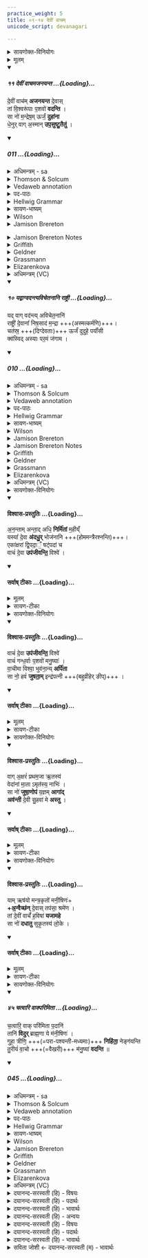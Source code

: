 ```yaml
---
practice_weight: 5
title: ०९-१४ देवीं वाचम्
unicode_script: devanagari

---
```

<details><summary>सायणोक्त-विनियोगः</summary>

9यदुक्तं सूत्रकारेण - 'वाचे वेहतम्' इति, गर्भघातिनी गौर्वेहदित्युच्यते, तस्य पशोः सूक्ते प्रतीकद्वयं दर्शयति - 'देवीं वाचमजनयन्त देवाः' इति वपायाः पुरोनुवाक्या ।
</details>
<details><summary>मूलम्</summary>

दे॒वीव्ँ वाच॑मजनयन्त॒ यद्वाग्वद॑न्ती ।
</details>
<div class="js_include" includetitle="false" newlevelforh1="5" unfilled url="/vedAH_Rk/shAkalam/saMhitA/vishvAsa-prastutiH/08/100/11_devIM_vAchamajanayanta.md">
<details open><summary><h5>११ देवीं वाचमजनयन्त ...{Loading}...</h5></summary>


दे॒वीं वाच॑म् **अजनयन्त** दे॒वास्  
तां वि॒श्वरू॑पाः प॒शवो॑ **वदन्ति** ।  
सा नो॑ म॒न्द्रेष॒म् ऊर्जं॒ **दुहा॑ना**  
धे॒नुर् वाग् अ॒स्मान् **उप॒सुष्टु॒तैतु॑** ।
</details>
</div>
<div class="js_include" includetitle="false" newlevelforh1="5" unfilled url="/vedAH_Rk/shAkalam/saMhitA/sarvASh_TIkAH/08/100/11_devIM_vAchamajanayanta.md">
<details open><summary><h5>011 ...{Loading}...</h5></summary>
<details><summary>अधिमन्त्रम् - sa</summary>

- देवता - वाक्
- ऋषिः - नेमो भार्गवः
- छन्दः - त्रिष्टुप्
</details>
<details><summary>Thomson & Solcum</summary>

देवीं꣡ वा꣡चम् अजनयन्त देवा꣡स्  
तां꣡ विश्व꣡रूपाः पश꣡वो वदन्ति  
सा꣡ नो मन्द्रा꣡ इ꣡षम् ऊ꣡र्जं दु꣡हाना  
धेनु꣡र् वा꣡ग् अस्मा꣡न् उ꣡प सु꣡ष्टुतइ꣡तु
</details>
<details><summary>Vedaweb annotation</summary>

######## Strata
Popular for linguistic reasons, and possibly also for non-linguistic reasons

######## Pāda-label
popular  
popular  
popular  
popular
######## Morph
ajanayanta ← √janⁱ- (root)  
{number:PL, person:3, mood:IND, tense:IPRF, voice:MED}

devā́ḥ ← devá- (nominal stem)  
{case:NOM, gender:M, number:PL}

devī́m ← devī́- (nominal stem)  
{case:ACC, gender:F, number:SG}

vā́cam ← vā́c- (nominal stem)  
{case:ACC, gender:F, number:SG}

paśávaḥ ← paśú- (nominal stem)  
{case:NOM, gender:M, number:PL}

tā́m ← sá- ~ tá- (pronoun)  
{case:ACC, gender:F, number:SG}

vadanti ← √vadⁱ- (root)  
{number:PL, person:3, mood:IND, tense:PRS, voice:ACT}

viśvárūpāḥ ← viśvárūpa- (nominal stem)  
{case:NOM, gender:M, number:PL}

dúhānā ← √duh- (root)  
{case:NOM, gender:F, number:SG, tense:PRS, voice:MED}

íṣam ← íṣ- (nominal stem)  
{case:ACC, gender:F, number:SG}

mandrā́ ← mandrá- (nominal stem)  
{case:NOM, gender:F, number:SG}

naḥ ← ahám (pronoun)  
{case:ACC, number:PL}

sā́ ← sá- ~ tá- (pronoun)  
{case:NOM, gender:F, number:SG}

ū́rjam ← ū́rj- (nominal stem)  
{case:ACC, gender:F, number:SG}

ā́ ← ā́ (invariable)  
{}

asmā́n ← ahám (pronoun)  
{case:ACC, number:PL}

dhenúḥ ← dhenú- (nominal stem)  
{case:NOM, gender:F, number:SG}

etu ← √i- 1 (root)  
{number:SG, person:3, mood:IMP, tense:PRS, voice:ACT}

súṣṭutā ← súṣṭuta- (nominal stem)  
{case:NOM, gender:F, number:SG}

úpa ← úpa (invariable)  
{}

vā́k ← vā́c- (nominal stem)  
{case:NOM, gender:F, number:SG}

</details>
<details><summary>पद-पाठः</summary>

दे॒वीम् । वाच॑म् । अ॒ज॒न॒य॒न्त॒ । दे॒वाः । ताम् । वि॒श्वऽरू॑पाः । प॒शवः॑ । व॒द॒न्ति॒ ।  
सा । नः॒ । म॒न्द्रा । इष॑म् । ऊर्ज॑म् । दुहा॑ना । धे॒नुः । वाक् । अ॒स्मान् । उप॑ । सुऽस्तु॒ता । आ । ए॒तु॒ ॥
</details>
<details><summary>Hellwig Grammar</summary>

-   *devīṃ* ← *devīm* ← *devī*
- \[noun\], accusative, singular, feminine
- “Parvati; queen; goddess; Devi.”
------------------------------------------------------------------------
- *vācam* ← *vāc*
- \[noun\], accusative, singular, feminine
- “speech; statement; voice; voice; speech; language; vāc \[word\];
    word; literary composition; conversation; sound; Sarasvati; cry;
    assurance; spell.”
------------------------------------------------------------------------
- *ajanayanta* ← *janay* ← *√jan*
- \[verb\], plural, Imperfect
- “cause; give birth; produce; beget; generate; originate; create;
    create; make.”
------------------------------------------------------------------------
- *devās* ← *devāḥ* ← *deva*
- \[noun\], nominative, plural, masculine
- “Deva; Hindu deity; king; deity; Indra; deva \[word\]; God; Jina;
    Viśvedevās; mercury; natural phenomenon; gambling.”
------------------------------------------------------------------------
- *tāṃ* ← *tām* ← *tad*
- \[noun\], accusative, singular, feminine
- “this; he,she,it (pers. pron.); respective(a); that; nominative;
    then; particular(a); genitive; instrumental; accusative; there; tad
    \[word\]; dative; once; same.”
------------------------------------------------------------------------
- *viśvarūpāḥ* ← *viśva*
- \[noun\]
- “all(a); whole; complete; each(a); viśva \[word\]; completely;
    wholly.”
------------------------------------------------------------------------
- *viśvarūpāḥ* ← *rūpāḥ* ← *rūpa*
- \[noun\], nominative, plural, masculine
- “form; appearance; beauty; look; shape; shape; symptom; feature;
    nature; guise; rūpa \[word\]; one; appearance; likeness; color;
    kind; vowel; type; disguise; aspect; form; derivative; omen;
    vision.”
------------------------------------------------------------------------
- *paśavo* ← *paśavaḥ* ← *paśu*
- \[noun\], nominative, plural, masculine
- “domestic animal; sacrificial animal; animal; cattle; Paśu; stupid;
    Paśu; herd; goat.”
------------------------------------------------------------------------
- *vadanti* ← *vad*
- \[verb\], plural, Present indikative
- “describe; teach; speak; tell; say; call; name; enumerate; declare;
    diagnose; address; say; pronounce; express; instruct; order.”
------------------------------------------------------------------------
- *sā* ← *tad*
- \[noun\], nominative, singular, feminine
- “this; he,she,it (pers. pron.); respective(a); that; nominative;
    then; particular(a); genitive; instrumental; accusative; there; tad
    \[word\]; dative; once; same.”
------------------------------------------------------------------------
- *no* ← *naḥ* ← *mad*
- \[noun\], dative, plural
- “I; mine.”
------------------------------------------------------------------------
- *mandreṣam* ← *mandrā* ← *mandra*
- \[noun\], nominative, singular, feminine
- “pleasant; eloquent; dulcet.”
------------------------------------------------------------------------
- *mandreṣam* ← *iṣam* ← *iṣ*
- \[noun\], accusative, singular, feminine
- “refreshment; enjoyment; stores.”
------------------------------------------------------------------------
- *ūrjaṃ* ← *ūrjam* ← *ūrj*
- \[noun\], accusative, singular, feminine
- “strength; refreshment; vigor; food; strengthening.”
------------------------------------------------------------------------
- *duhānā* ← *duh*
- \[verb noun\], nominative, singular
- “milk.”
------------------------------------------------------------------------
- *dhenur* ← *dhenuḥ* ← *dhenu*
- \[noun\], nominative, singular, feminine
- “cow; dhenu \[word\]; milk.”
------------------------------------------------------------------------
- *vāg* ← *vāc*
- \[noun\], nominative, singular, feminine
- “speech; statement; voice; voice; speech; language; vāc \[word\];
    word; literary composition; conversation; sound; Sarasvati; cry;
    assurance; spell.”
------------------------------------------------------------------------
- *asmān* ← *mad*
- \[noun\], accusative, plural
- “I; mine.”
------------------------------------------------------------------------
- *upa*
- \[adverb\]
- “towards; on; next.”
------------------------------------------------------------------------
- *suṣṭutaitu* ← *suṣṭutā* ← *suṣṭuta*
- \[noun\], nominative, singular, feminine
------------------------------------------------------------------------
- *suṣṭutaitu* ← *etu* ← *i*
- \[verb\], singular, Present imperative
- “go; travel; enter (a state); return; walk; continue; reach; ask.”
------------------------------------------------------------------------
</details>
<details><summary>सायण-भाष्यम्</summary>

एषा माध्यमिका वाक् सर्वप्राण्यन्तर्गता धर्माभिवादिनी भवतीति विभूतिमुपदर्शयति । यां **देवीं** द्योतमानां माध्यमिकां **वाचं** **देवाः** माध्यमिकाः **अजनयन्त** जनयन्ति **तां** वाचं **विश्वरूपाः** सर्वरूपा व्यक्तवाचोऽव्यक्तवाचश्च **पशवो** **वदन्ति** । तत्पूर्वकत्वाद्वाक्प्रवृत्तेः । **सा** **वाक्** देवी **मन्द्रा** मदना स्तुत्या हर्षयित्री वा वृष्टिप्रदानेनास्मभ्यम् **इषम्** अन्नम् **ऊर्जं** पयोघृतादिरूपं रसं च **दुहाना** क्षरन्ती **धेनुः** धेनुभूता **सुष्टुता** अस्माभिः स्तुता **अस्मान्** नेमान् **उप** **ऐतु** उपगच्छतु । वर्षणायोद्युक्तेत्यर्थः । तथा च यास्कः- ‘ देवीं वाचमजनयन्त देवास्तां विश्वरूपाः पशवो वदन्ति व्यक्तवाचश्चाव्यक्तवाचश्च सा नो मदनान्नं च रसं च दुहाना धेनुर्वागस्मानुपैतु सुष्टुता' (निरु. ११. २९) इति ॥

______________
देवास्सर्वे वाचं देवीमजनयन्त । तां वाचं विश्वरूपाः द्विपाच्चतुष्पात्तदवान्तरभेदेन बहुविधाः पशवः स्वस्वभाषारूपेण वदन्ति । सा वाग्रूपा धेनुः नः अस्मदर्थमिषमन्नं ऊर्जं क्षीरादिरसं दुहाना संपादयन्ती सुष्टुता अस्माभिः सुष्ठु वैदिकैः स्तोत्रैः 'स्तुता मन्द्रा हृष्टा सती अस्मान्प्रत्यागच्छतु ॥

</details>
<details><summary>Wilson</summary>

####### English translation:

“The gods produced the goddess Vāk; her do animals of every kind utter; may she, Vāk, theall-gladdening cow, yielding meat and drink, come to us, worthily praised.”

####### Commentary by Sāyaṇa: Ṛgveda-bhāṣya

The thunder entering into all beings,becomes the speaker of moral truth, eṣā **mādhyamikā** vāk sarvaprāṇyantargatā dharmābhivādinībhavati; animals of every kind: whether their utterance be articulare or inarticulate
</details>
<details><summary>Jamison Brereton</summary>

The gods begat goddess Speech. The beasts of all forms speak her. Gladdening, milking out refreshment and nourishment for us, let  Speech, the milk-cow, come well praised to us.
꣡</details>
<details><summary>Jamison Brereton Notes</summary>
<div class="js_include" includetitle="true" newlevelforh1="2" unfilled="" url="/vedAH_Rk/shAkalam/saMhitA/jamison_brereton_notes/08/100/10-11.md">
<details open><summary><h7>10-11 ...{Loading}...</h7></summary>
<details><summary>Jamison Brereton Notes</summary>

For the possible mythological background of these verses, as adumbrated by Oldenberg, see the published introduction.
</details>
</details>
</div>
</details>
<details><summary>Griffith</summary>

The Deities generated Vak the Goddess, and animals of every figure speak her.  
     May she, the Gladdener, yielding food and vigour, the Milch-cow Vak, approach us meetly lauded.
</details>
<details><summary>Geldner</summary>

Die Götter erzeugten die Göttin Rede; diese reden die Tiere in allen Gestalten. Diese wohltönende Milchkuh, die uns Labung und Nahrung spendet, die Rede soll wohlgepriesen zu uns kommen!
</details>
<details><summary>Grassmann</summary>

Die Göttin Vāk haben die Götter erzeugt, die vielgestaltigen Thieren reden sie; sie, die erfreuende, Saft und Kraft uns strömend, die Milchkuh Vāk komme her zu uns, die hochgepriesene.
</details>
<details><summary>Elizarenkova</summary>

Богиню Речь породили боги.  
На ней говорят животные всех обликов.  
Эта наша сладкозвучная дойная корова Речь,  
Доящаяся отрадой, питательной силой, пусть придет к нам, прекрасно восхваленная!  
Индра:
</details>
<details><summary>अधिमन्त्रम् (VC)</summary>

- वाक्
- नेमो भार्गवः
- निचृत्त्रिष्टुप्
- धैवतः
</details>
</details>
</div>
<div class="js_include" includetitle="false" newlevelforh1="5" unfilled url="/vedAH_Rk/shAkalam/saMhitA/vishvAsa-prastutiH/08/100/10_yadvAgvadantyavichetanAni_rAShTrI.md">
<details open><summary><h5>१० यद्वाग्वदन्त्यविचेतनानि राष्ट्री ...{Loading}...</h5></summary>


यद् वाग् वद॑न्त्य् अविचेत॒नानि॑  
राष्ट्री॑ दे॒वानां॑ निष॒साद॑ म॒न्द्रा +++(अस्मत्कर्मणि)+++।  
चत॑स्र॒ +++(दिग्देवताः)+++ ऊर्जं॑ दुदुहे॒ पयाँ॑सी  
क्व॑स्विद् अस्याः पर॒मं ज॑गाम । 

</details>
</div>
<div class="js_include" includetitle="false" newlevelforh1="5" unfilled url="/vedAH_Rk/shAkalam/saMhitA/sarvASh_TIkAH/08/100/10_yadvAgvadantyavichetanAni_rAShTrI.md">
<details open><summary><h5>010 ...{Loading}...</h5></summary>
<details><summary>अधिमन्त्रम् - sa</summary>

- देवता - वाक्
- ऋषिः - नेमो भार्गवः
- छन्दः - त्रिष्टुप्
</details>
<details><summary>Thomson & Solcum</summary>

य꣡द् वा꣡ग् व꣡दन्ति अविचेतना꣡नि  
रा꣡ष्ट्री देवा꣡नां निषसा꣡द मन्द्रा꣡  
च꣡तस्र ऊ꣡र्जं दुदुहे प꣡यांसि  
कु꣡व स्विद् अस्याः परमं꣡ जगाम
</details>
<details><summary>Vedaweb annotation</summary>

######## Strata
Popular for linguistic reasons, and possibly also for non-linguistic reasons

######## Pāda-label
popular  
popular  
popular  
popular
######## Morph
avicetanā́ni ← avicetaná- (nominal stem)  
{case:NOM, gender:N, number:PL}

vádantī ← √vadⁱ- (root)  
{case:NOM, gender:F, number:SG, tense:PRS, voice:ACT}

vā́k ← vā́c- (nominal stem)  
{case:NOM, gender:F, number:SG}

yát ← yá- (pronoun)  
{case:NOM, gender:N, number:SG}

devā́nām ← devá- (nominal stem)  
{case:GEN, gender:M, number:PL}

mandrā́ ← mandrá- (nominal stem)  
{case:NOM, gender:F, number:SG}

niṣasā́da ← √sad- (root)  
{number:SG, person:3, mood:IND, tense:PRF, voice:ACT}

rā́ṣṭrī ← rā́ṣṭrī- (nominal stem)  
{case:NOM, gender:F, number:SG}

cátasraḥ ← catúr- (nominal stem)  
{case:NOM, gender:F, number:PL}

duduhe ← √duh- (root)  
{number:SG, person:3, mood:IND, tense:PRF, voice:MED}

páyāṁsi ← páyas- (nominal stem)  
{case:NOM, gender:N, number:PL}

ū́rjam ← ū́rj- (nominal stem)  
{case:ACC, gender:F, number:SG}

asyāḥ ← ayám (pronoun)  
{case:ABL, gender:F, number:SG}

jagāma ← √gam- (root)  
{number:SG, person:3, mood:IND, tense:PRF, voice:ACT}

kvà ← kvà (invariable)  
{}

paramám ← paramá- (nominal stem)  
{case:NOM, gender:N, number:SG}

svit ← svit (invariable)  
{}

</details>
<details><summary>पद-पाठः</summary>

यत् । वाक् । वद॑न्ती । अ॒वि॒ऽचे॒त॒नानि॑ । राष्ट्री॑ । दे॒वाना॑म् । नि॒ऽस॒साद॑ । म॒न्द्रा ।  
चत॑स्रः । ऊर्ज॑म् । दु॒दु॒हे॒ । पयां॑सि । क्व॑ । स्वि॒त् । अ॒स्याः॒ । प॒र॒मम् । ज॒गा॒म॒ ॥
</details>
<details><summary>Hellwig Grammar</summary>

-   *yad* ← *yat*
- \[adverb\]
- “once \[when\]; because; that; if; how.”
------------------------------------------------------------------------
- *vāg* ← *vāc*
- \[noun\], nominative, singular, feminine
- “speech; statement; voice; voice; speech; language; vāc \[word\];
    word; literary composition; conversation; sound; Sarasvati; cry;
    assurance; spell.”
------------------------------------------------------------------------
- *vadanty* ← *vadantī* ← *vad*
- \[verb noun\], nominative, singular
- “describe; teach; speak; tell; say; call; name; enumerate; declare;
    diagnose; address; say; pronounce; express; instruct; order.”
------------------------------------------------------------------------
- *avicetanāni* ← *a*
- \[adverb\]
- “not; akāra; a \[taddhita\]; a \[word\]; a; a.”
------------------------------------------------------------------------
- *avicetanāni* ← *vicetanāni* ← *vicetana*
- \[noun\], accusative, plural, neuter
- “unconscious; angered; insensible; absent; dead.”
------------------------------------------------------------------------
- *rāṣṭrī*
- \[noun\], nominative, singular, feminine
- “queen.”
------------------------------------------------------------------------
- *devānāṃ* ← *devānām* ← *deva*
- \[noun\], genitive, plural, masculine
- “Deva; Hindu deity; king; deity; Indra; deva \[word\]; God; Jina;
    Viśvedevās; mercury; natural phenomenon; gambling.”
------------------------------------------------------------------------
- *niṣasāda* ← *niṣad* ← *√sad*
- \[verb\], singular, Perfect indicative
- “sit down; sit; put.”
------------------------------------------------------------------------
- *mandrā* ← *mandra*
- \[noun\], nominative, singular, feminine
- “pleasant; eloquent; dulcet.”
------------------------------------------------------------------------
- *catasra* ← *catasraḥ* ← *catur*
- \[noun\], accusative, plural, feminine
- “four; catur \[word\].”
------------------------------------------------------------------------
- *ūrjaṃ* ← *ūrjam* ← *ūrj*
- \[noun\], accusative, singular, feminine
- “strength; refreshment; vigor; food; strengthening.”
------------------------------------------------------------------------
- *duduhe* ← *duh*
- \[verb\], singular, Perfect indicative
- “milk.”
------------------------------------------------------------------------
- *payāṃsi* ← *payas*
- \[noun\], accusative, plural, neuter
- “milk; milky juice; water; fluid; juice; payas \[word\]; drink.”
------------------------------------------------------------------------
- *kva*
- \[adverb\]
- “wherein; how; kva \[word\].”
------------------------------------------------------------------------
- *svid*
- \[adverb\]
- “svid \[word\].”
------------------------------------------------------------------------
- *asyāḥ* ← *idam*
- \[noun\], genitive, singular, feminine
- “this; he,she,it (pers. pron.); here.”
------------------------------------------------------------------------
- *paramaṃ* ← *paramam* ← *parama*
- \[noun\], nominative, singular, neuter
- “extreme; best; excellent; highest; highest; devoted(p); maximal;
    distant; parama \[word\]; very; farthermost.”
------------------------------------------------------------------------
- *jagāma* ← *gam*
- \[verb\], singular, Perfect indicative
- “go; situate; enter (a state); travel; disappear; \[in\]; elapse;
    leave; reach; vanish; love; walk; approach; issue; hop on; gasify;
    get; come; die; drain; spread; transform; happen; discharge; ride;
    to be located; run; detect; refer; go; shall; drive.”
------------------------------------------------------------------------
</details>
<details><summary>सायण-भाष्यम्</summary>

**राष्ट्री** राजनशीला **देवानां** **मन्द्रा** मादयित्री' वा **यत्** यदा **वाक्** **अविचेतनानि** विज्ञानरहितानप्रज्ञातानर्थान् **वदन्ती** प्रज्ञापयन्ती **निषसाद** यज्ञे निषीदति तदा **चतस्रः** दिशः प्रति **ऊर्जम्** अन्नं **पयांसि** तत्कारणभूतानि उदकानि **दुदुहे**। **अस्याः** माध्यमिकाया वाचः स्वभूतं यत् **परमं** श्रेष्ठं तत् **क्व** **जगाम** क्व गच्छतीति न दृश्यत इत्यर्थः । तथा च यास्कः - ‘ यद्वाग्वदन्त्यविचेतनान्यविज्ञातानि राष्ट्री देवानां निषसाद मन्द्रा मदना चतस्रोऽनु दिश अर्जं दुदुहे पयांसि क्व स्विदस्याः परमं जगामेति यत्पृथिवीं गच्छतीति वा यदादित्यरश्मयो हरन्तीति वा ' (निरु. ११. २८) इति ॥
_________________
30अथ त्रिंशीमाह - यद्वाक् या वाग्देवता अविचेतनाति अचेतनसदृशान्मूकान्प्राणिनो वदन्ती अभिवदनक्षमान्कुर्वती । देवानां सर्वेषां राष्ट्री राष्ट्रपदा मन्द्रा हृष्टा सती निषसाद अस्मदीये कर्मण्युपविष्टा । यस्या वाग्देव्याः प्रसादात् चतस्रो दिग्देवता ऊर्जं क्षीरादिरसद्रव्यं पयांसि जलानि च दुदुहे दुहन्ति संपादयन्ति । अस्या वाग्देव्याः परमं पदं मनुष्यः क्व स्वित् जगाम, कुत्र वा प्राप्तवान् तदीयस्थानं प्राप्तुं न कोऽपि क्षम इत्यर्थः । इदं च मन्त्रद्वयं 'वाचे वेहतम्' इति विहिते पशौ विनियोक्तव्यम् । अत एव तदीये स्तोत्रे प्रतीकद्वयमाम्नातम् - 'देवीं वाचमजनयन्त, यद्वाग्वदन्ती' इति ॥

</details>
<details><summary>Wilson</summary>

####### English translation:

“When Vāk, the **queen**, the gladdener of the gods, sits down (in the sacrifice) uttering things not to beunderstood, she milks water and food for the four quarters (of the earth); whither now is her best portion gone?”

####### Commentary by Sāyaṇa: Ṛgveda-bhāṣya

**Nirukta** 11.28: Vāk here is the thunder; cf. RV 8.69.14; best portion = the rain, which sinks in the earth or istaken up by the sun's rays
</details>
<details><summary>Jamison Brereton</summary>

When Speech, saying indistinguishable things, sat down as gladdening  ruler of the gods,  
she milked out in four (streams) nourishment and milk drinks. Where  indeed did the highest of hers go?
</details>
<details><summary>Jamison Brereton Notes</summary>

Geldner is understandably reluctant to construe avicetanā́ni with vádantī, since this attributes unintelligible speech to Speech herself, but his solution, to construe the neut. pl. loosely with niṣasā́da (“… sich bei den unvernünftigen (Geschöpfen) niederliess”), does not work syntactically. Oldenberg’s mythological explanation is preferable.



<div class="js_include" includetitle="true" newlevelforh1="2" unfilled="" url="/vedAH_Rk/shAkalam/saMhitA/jamison_brereton_notes/08/100/10-11.md">
<details open><summary><h7>10-11 ...{Loading}...</h7></summary>
<details><summary>Jamison Brereton Notes</summary>

For the possible mythological background of these verses, as adumbrated by Oldenberg, see the published introduction.
</details>
</details>
</div>
</details>
<details><summary>Griffith</summary>

When, uttering words which no one comprehended, Vak, Queen of Gods, the Gladdener, was seated,  
     The heaven's four regions drew forth drink and vigour: now whither hath her noblest portion vanished?
</details>
<details><summary>Geldner</summary>

Als die sprechende Rede, die wohlklingende Beherrscherin der Götter sich bei den unvernünftigen Geschöpfen niederließ, da ließ sie in vier Strahlen Nahrung und Milch aus sich melken. Wohin ist denn ihr bestes Teil gekommen?
</details>
<details><summary>Grassmann</summary>

Wenn Vāk [die Stimme], die Königin der Götter, unverständliche Worte [den Donner] redend sich niedergesetzt hat, die erfreuende; dann melkt sie aus den vier Weltgegenden Milch [Gewitterregen] als Nahrung sich heraus, wohin ist ihr höchster [Scheitel] gestiegen?
</details>
<details><summary>Elizarenkova</summary>

Когда Речь, говоря непонятные (слова)  
Повелительница богов опустилась сладкозвучная,  
Она дала надоить из себя в четыре (струи) питательную силу (и) молоко.  
Куда же пошла ее основная часть?
</details>
<details><summary>अधिमन्त्रम् (VC)</summary>

- वाक्
- नेमो भार्गवः
- विराट्त्रिष्टुप्
- धैवतः
</details>
</details>
</div>
<details><summary>सायणोक्त-विनियोगः</summary>

10अथ पुरोडाशस्य पुरोनुवाक्यामाह -
</details>
<div class="js_include" newlevelforh1="4" none="" title="विश्वास-प्रस्तुतिः" unfilled url="/vedAH_yajuH/taittirIyam/brAhmaNam/Rk/vishvAsa-prastutiH/2/8/8_09-14_devIm_vAcham/40_anantAm_antAd.md">
<details open><summary><h4>विश्वास-प्रस्तुतिः ...{Loading}...</h4></summary>

अ॒न॒न्ताम् अन्ता॒द् अधि॒ **निर्मि॑तां** म॒हीय्ँ  
यस्यां॑ दे॒वा **अ॑दधु॒र्** भोज॑नानि +++(होममन्त्रैरश्नन्ति)+++।  
एका॑क्षरां द्वि॒पदा॒ँ॒ षट्॑पदां च  
वाचं॑ दे॒वा **उप॑जीवन्ति॒** विश्वे॑ ।
</details>
</div>
<div class="js_include" newlevelforh1="4" none="" title="सर्वाष् टीकाः" unfilled url="/vedAH_yajuH/taittirIyam/brAhmaNam/Rk/sarvASh_TIkAH/2/8/8_09-14_devIm_vAcham/40_anantAm_antAd.md">
<details open><summary><h4>सर्वाष् टीकाः ...{Loading}...</h4></summary>
<details><summary>मूलम्</summary>

अ॒न॒न्तामन्ता॒दधि॒ निर्मि॑ताम्म॒हीम् ।  
यस्या᳚न्दे॒वा अ॑दधु॒र्भोज॑नानि ।  
एका᳚ख्षरान्द्वि॒पदा॒ꣳ॒ षट्प॑दाञ्च ।  
वाच॑न्दे॒वा उप॑ जीवन्ति॒ विश्वे᳚ ।
</details>
<details><summary>सायण-टीका</summary>

देवाः इन्द्रादयः यस्यां वाचि भोजनानि अदधुः संपादितवन्तः । इन्द्राय स्वाहेति मन्त्रेण हुतं भुङ्क्ते, अतो वाङ्निमित्तं तद्भोजनम् । तां वाचं स्वभोजनहेतुं विश्वे सर्वे देवाः उपजीवन्ति । सर्वेषामपि देवानां मन्त्रपुरस्सरं दत्तमेवान्नं जीवनहेतुः । कीदृशीं वाचं? अनन्तां न हि लौकिकवैदिकशब्दानामन्तः पारोऽस्ति । अत एव महाभाष्यकार उदाजहार - 'बृहस्पतिश्च वक्ता, इन्द्रश्चाध्येता, दिव्यं च वर्षसहस्रमध्ययनकालः, शब्दपारायणस्यान्तं च न जगाम' इति । अन्तादधिनिर्मितां, पूर्वसृष्टेरन्तः परमेश्वरस्वरूपं, तस्मिन्हि जगल्लीयते तस्मादन्तात्परमेश्वरादधिकत्वेन निर्मितां तामेकाक्षरां प्रणवरूपां द्विपदां संस्कृतापशब्दरूपां षट्पदां प्राकृतपैशाचिकादिभाषाभेदेन षड्विधां अत एव महीं महतीम् ॥
</details>
</details>
</div>
<details><summary>सायणोक्त-विनियोगः</summary>

11अथ पुरोडाशस्य याज्यामाह -
</details>
<div class="js_include" newlevelforh1="4" none="" title="विश्वास-प्रस्तुतिः" unfilled url="/vedAH_yajuH/taittirIyam/brAhmaNam/Rk/vishvAsa-prastutiH/2/8/8_09-14_devIm_vAcham/44_vAchaM_devA.md">
<details open><summary><h4>विश्वास-प्रस्तुतिः ...{Loading}...</h4></summary>

वाचं॑ दे॒वा **उप॑जीवन्ति॒** विश्वे॑  
वाचं॑ गन्ध॒र्वाः प॒शवो॑ मनु॒ष्याः॑ ।  
वा॒चीमा विश्वा॒ भुव॑ना॒न्य् **अर्पि॑ता**  
सा नो॒ हवं॑ **जुषता॒म्** इन्द्र॑पत्नी +++(बहुव्रीहेर् ङीप्)+++ ।
</details>
</div>
<div class="js_include" newlevelforh1="4" none="" title="सर्वाष् टीकाः" unfilled url="/vedAH_yajuH/taittirIyam/brAhmaNam/Rk/sarvASh_TIkAH/2/8/8_09-14_devIm_vAcham/44_vAchaM_devA.md">
<details open><summary><h4>सर्वाष् टीकाः ...{Loading}...</h4></summary>
<details><summary>मूलम्</summary>

वाच॑न्दे॒वा उप॑ जीवन्ति॒ विश्वे᳚ ।  
वाच॑ङ्गन्ध॒र्वाᳶ प॒शवो॑ मनु॒ष्याः᳚ ।   
वा॒चीमा विश्वा॒ भुव॑ना॒न्यर्पि॑ता ॥ 62 ॥  
सा नो॒ हव॑ञ्जुषता॒मिन्द्र॑पत्नी ।
</details>
<details><summary>सायण-टीका</summary>

पूर्वमन्त्रोक्तरीत्या सर्वे देवा आहुतिकालीनमन्त्ररूपां वाचमेवोपजीवन्ति । गन्धर्वादयश्च वाचैव व्यवहरन्ति । पशूनामपि हम्भारवादिरूपया वाचैव व्यवहारो दृश्यते । तस्मात् इमा विश्वा भुवनानि सर्वलोकनिवासिन एते प्राणिनः वाच्यर्पिता वाचमेवाश्रित्य वर्तन्ते । येयमीदृशी वाक्सेयं इन्द्रपत्नी इन्द्रस्य पालयित्री ततो नो हवं अस्मदीयमिदं हविः जुषताम् ॥
</details>
</details>
</div>
<details><summary>सायणोक्त-विनियोगः</summary>

12अथ हविषः पुरोनुवाक्यामाह -
</details>
<div class="js_include" newlevelforh1="4" none="" title="विश्वास-प्रस्तुतिः" unfilled url="/vedAH_yajuH/taittirIyam/brAhmaNam/Rk/vishvAsa-prastutiH/2/8/8_09-14_devIm_vAcham/48_vAg_axaram.md">
<details open><summary><h4>विश्वास-प्रस्तुतिः ...{Loading}...</h4></summary>

वाग् अ॒क्षरं॑ प्रथम॒जा ऋ॒तस्य॑  
वेदा॑नां मा॒ता ऽमृत॑स्य॒ नाभिः॑ ।  
सा नो॑ **जुषा॒णोप॑** य॒ज्ञम् **आगा॑द्**  
**अव॑न्ती** दे॒वी सु॒हवा॑ मे **अस्तु** ।
</details>
</div>
<div class="js_include" newlevelforh1="4" none="" title="सर्वाष् टीकाः" unfilled url="/vedAH_yajuH/taittirIyam/brAhmaNam/Rk/sarvASh_TIkAH/2/8/8_09-14_devIm_vAcham/48_vAg_axaram.md">
<details open><summary><h4>सर्वाष् टीकाः ...{Loading}...</h4></summary>
<details><summary>मूलम्</summary>

वाग॒ख्षर॑म्प्रथम॒जा ऋ॒तस्य॑ ।  
वेदा॑नाम्मा॒ताऽमृत॑स्य॒ नाभिः॑ ।   
सा नो॑ जुषा॒णोप॑ य॒ज्ञमागा᳚त् ।   
अव॑न्ती दे॒वी सु॒हवा॑ मे अस्तु ।
</details>
<details><summary>सायण-टीका</summary>

येयं वाक्सैव अक्षरं अविनश्वरं परमात्मस्वरूपं, तत उत्पन्नत्वात् । सा च ऋतस्य यज्ञस्य प्रथमजा प्रथममुत्पादयित्री । मन्त्रैर्हि कर्माण्युत्पाद्यन्ते । अत एवाथर्वणिका आमनन्ति - 'तदेतत्सत्यं मन्त्रेषु कर्माणि कवयो यान्यपश्यन्' इति । सा च ऋग्वेदादीनां माता, तेषां वाग्विशेषरूपत्वात् । अमृतस्य नाभिः अमृतत्वं हि देवत्वं । वाचि नह्यते बध्यते मन्त्रपूर्वकानुष्ठानेन तत्प्राप्तिः । मा वाग्देवी जुषाणा प्रीतियुक्ता सती न: अस्मदीयं यज्ञं उपागात् प्राप्नोतु । सा च देवी अवन्ती अस्मान्रक्षन्ती मे मम सुहवा सुखेनाह्वातुं शक्या अस्तु ॥
</details>
</details>
</div>
<details><summary>सायणोक्त-विनियोगः</summary>

13अथ हविषो याज्यामाह
</details>
<div class="js_include" newlevelforh1="4" none="" title="विश्वास-प्रस्तुतिः" unfilled url="/vedAH_yajuH/taittirIyam/brAhmaNam/Rk/vishvAsa-prastutiH/2/8/8_09-14_devIm_vAcham/52_yAm_RShayo.md">
<details open><summary><h4>विश्वास-प्रस्तुतिः ...{Loading}...</h4></summary>

याम् ऋष॑यो मन्त्र॒कृतो॑ मनी॒षिणः॑+  
**+अ॒न्वैच्छ॑न्** दे॒वास् तप॑सा॒ श्रमे॑ण ।  
तां दे॒वीं वाचँ॑ ह॒विषा॑ **यजामहे**  
सा नो॑ **दधातु** सुकृ॒तस्य॑ लो॒के ।
</details>
</div>
<div class="js_include" newlevelforh1="4" none="" title="सर्वाष् टीकाः" unfilled url="/vedAH_yajuH/taittirIyam/brAhmaNam/Rk/sarvASh_TIkAH/2/8/8_09-14_devIm_vAcham/52_yAm_RShayo.md">
<details open><summary><h4>सर्वाष् टीकाः ...{Loading}...</h4></summary>
<details><summary>मूलम्</summary>

यामृष॑यो मन्त्र॒कृतो॑ मनी॒षिणः॑ ।  
अ॒न्वैच्छ॑न्दे॒वास्तप॑सा॒ श्रमे॑ण ।  
तान्दे॒वीव्ँ वाचꣳ॑ ह॒विषा॑ यजामहे ।  
सा नो॑ दधातु सुकृ॒तस्य॑ लो॒के ।
</details>
<details><summary>सायण-टीका</summary>

मन्त्रकृतः संप्रदायप्रवर्तकरूपेण मन्त्राणां कर्मकर्तारः मनीषिणः बुद्धिमन्तः धारणशक्तियुक्ताः ऋषयः वसिष्ठाद्याः श्रमेण तपसा बहुप्रयाससाध्येन तपसा युक्ताः तथा देवाश्च यां वाचं अन्वैच्छन् अनुप्राप्तुऽमिच्छामकुर्वन् । अत एव स्मर्यते-   
युगान्तेऽन्तर्हितान्वेदान्सेतिहासान्महर्षयः ।  
लेभिरे तपसा पूर्वमनुज्ञाताः स्वयंभुवा ॥  
इति । तां तादृशीं वाचं देवीं अनेन हविषा यजामहे । सा च देवी सुकृतस्य कर्मणः फलभूते लोके नः अस्मान् दधातु स्थापयतु ॥
</details>
</details>
</div>
<details><summary>सायणोक्त-विनियोगः</summary>

14अथ हविष एव विकल्पितां याज्यामाह -
</details>
<div class="js_include" includetitle="false" newlevelforh1="5" unfilled url="/vedAH_Rk/shAkalam/saMhitA/vishvAsa-prastutiH/01/164/45_chatvAri_vAkparimitA.md">
<details open><summary><h5>४५ चत्वारि वाक्परिमिता ...{Loading}...</h5></summary>


च॒त्वारि॒ वाक् परि॑मिता प॒दानि॑  
तानि॑ **विदुर्** ब्राह्म॒णा ये म॑नी॒षिणः॑ ।  
गुहा॒ त्रीणि॒ +++(=परा-पश्यन्ती-मध्यमाः)+++ **निहि॑ता॒** नेङ्ग॑यन्ति  
तु॒रीयं॑ वा॒चो +++(=वैखरी)+++ म॑नु॒ष्या॑ **वदन्ति** ॥

</details>
</div>
<div class="js_include" includetitle="false" newlevelforh1="5" unfilled url="/vedAH_Rk/shAkalam/saMhitA/sarvASh_TIkAH/01/164/45_chatvAri_vAkparimitA.md">
<details open><summary><h5>045 ...{Loading}...</h5></summary>
<details><summary>अधिमन्त्रम् - sa</summary>

- देवता - वाक्
- ऋषिः - दीर्घतमा औचथ्यः
- छन्दः - त्रिष्टुप्
</details>
<details><summary>Thomson & Solcum</summary>

चत्वा꣡रि वा꣡क् प꣡रिमिता पदा꣡नि  
ता꣡नि विदुर् ब्राह्मणा꣡ ये꣡ मनीषि꣡णः  
गु꣡हा त्री꣡णि नि꣡हिता ने꣡ङ्गयन्ति  
तुरी꣡यं वाचो꣡ मनुष्या᳡ वदन्ति
</details>
<details><summary>Vedaweb annotation</summary>

######## Strata
Popular for linguistic reasons, and possibly also for non-linguistic reasons

######## Pāda-label
popular  
popular  
popular  
popular
######## Morph
catvā́ri ← catúr- (nominal stem)  
{case:ACC, gender:N, number:PL}

padā́ni ← padá- (nominal stem)  
{case:ACC, gender:N, number:PL}

párimitā ← √mā- 1 (root)  
{case:NOM, gender:F, number:SG, non-finite:PPP}

vā́k ← vā́c- (nominal stem)  
{case:NOM, gender:F, number:SG}

brāhmaṇā́ḥ ← brāhmaṇá- (nominal stem)  
{case:NOM, gender:M, number:PL}

manīṣíṇaḥ ← manīṣín- (nominal stem)  
{case:NOM, gender:M, number:PL}

tā́ni ← sá- ~ tá- (pronoun)  
{case:ACC, gender:N, number:PL}

viduḥ ← √vid- 2 (root)  
{number:PL, person:3, mood:IND, tense:PRF, voice:ACT}

yé ← yá- (pronoun)  
{}

gúhā ← gúhā (invariable)  
{}

iṅgayanti ← √iṅg- (root)  
{number:PL, person:3, mood:IND, tense:PRS, voice:ACT}

ná ← ná (invariable)  
{}

níhitā ← √dhā- 1 (root)  
{case:ACC, gender:N, number:PL, non-finite:PPP}

trī́ṇi ← trí- (nominal stem)  
{case:ACC, gender:N, number:PL}

manuṣyā̀ḥ ← manuṣyà- (nominal stem)  
{case:NOM, gender:M, number:PL}

turī́yam ← turī́ya- (nominal stem)  
{case:NOM, gender:N, number:SG}

vācáḥ ← vā́c- (nominal stem)  
{case:GEN, gender:F, number:SG}

vadanti ← √vadⁱ- (root)  
{number:PL, person:3, mood:IND, tense:PRS, voice:ACT}

</details>
<details><summary>पद-पाठः</summary>

च॒त्वारि॑ । वाक् । परि॑ऽमिता । प॒दानि॑ । तानि॑ । वि॒दुः॒ । ब्रा॒ह्म॒णाः । ये । म॒नी॒षिणः॑ ।  
गुहा॑ । त्रीणि॑ । निऽहि॑ता । न । इ॒ङ्ग॒य॒न्ति॒ । तु॒रीय॑म् । वा॒चः । म॒नु॒ष्याः॑ । व॒द॒न्ति॒ ॥
</details>
<details><summary>Hellwig Grammar</summary>

-   *catvāri* ← *catur*
- \[noun\], nominative, plural, neuter
- “four; catur \[word\].”
------------------------------------------------------------------------
- *vāk* ← *vāc*
- \[noun\], nominative, singular, feminine
- “speech; statement; voice; voice; speech; language; vāc \[word\];
    word; literary composition; conversation; sound; Sarasvati; cry;
    assurance; spell.”
------------------------------------------------------------------------
- *parimitā* ← *parimā* ← *√mā*
- \[verb noun\], nominative, singular
- “weigh; measure.”
------------------------------------------------------------------------
- *padāni* ← *pada*
- \[noun\], nominative, plural, neuter
- “word; location; foot; footprint; pada \[word\]; verse; footstep;
    metrical foot; situation; dwelling; state; step; mark; position;
    trace; construction; animal foot; way; moment; social station;
    topographic point; path; residence; site; topic.”
------------------------------------------------------------------------
- *tāni* ← *tad*
- \[noun\], accusative, plural, neuter
- “this; he,she,it (pers. pron.); respective(a); that; nominative;
    then; particular(a); genitive; instrumental; accusative; there; tad
    \[word\]; dative; once; same.”
------------------------------------------------------------------------
- *vidur* ← *viduḥ* ← *vid*
- \[verb\], plural, Perfect indicative
- “know; diagnose; perceive; know; accord; notice; deem; mind; learn;
    specify; watch; recognize; detect; call.”
------------------------------------------------------------------------
- *brāhmaṇā* ← *brāhmaṇāḥ* ← *brāhmaṇa*
- \[noun\], nominative, plural, masculine
- “Brahmin; Brahmin; brāhmaṇa \[word\]; Brahma.”
------------------------------------------------------------------------
- *ye* ← *yad*
- \[noun\], nominative, plural, masculine
- “who; which; yat \[pronoun\].”
------------------------------------------------------------------------
- *manīṣiṇaḥ* ← *manīṣin*
- \[noun\], nominative, plural, masculine
- “sage; expert; devout.”
------------------------------------------------------------------------
- *guhā*
- \[adverb\]
- “secretly.”
------------------------------------------------------------------------
- *trīṇi* ← *tri*
- \[noun\], accusative, plural, neuter
- “three; tri/tisṛ \[word\].”
------------------------------------------------------------------------
- *nihitā* ← *nidhā* ← *√dhā*
- \[verb noun\], accusative, plural
- “put; fill into; stow; insert; ignite; insert; add; put on;
    establish; keep down.”
------------------------------------------------------------------------
- *neṅgayanti* ← *nā* ← *na*
- \[adverb\]
- “not; like; no; na \[word\].”
------------------------------------------------------------------------
- *neṅgayanti* ← *iṅgayanti* ← *iṅgay* ← *√iṅg*
- \[verb\], plural, Present indikative
------------------------------------------------------------------------
- *turīyaṃ* ← *turīyam* ← *turīya*
- \[noun\], accusative, singular, neuter
- “fourth.”
------------------------------------------------------------------------
- *vāco* ← *vācaḥ* ← *vāc*
- \[noun\], genitive, singular, feminine
- “speech; statement; voice; voice; speech; language; vāc \[word\];
    word; literary composition; conversation; sound; Sarasvati; cry;
    assurance; spell.”
------------------------------------------------------------------------
- *manuṣyā* ← *manuṣyāḥ* ← *manuṣya*
- \[noun\], nominative, plural, masculine
- “man; people; man; manuṣya \[word\].”
------------------------------------------------------------------------
- *vadanti* ← *vad*
- \[verb\], plural, Present indikative
- “describe; teach; speak; tell; say; call; name; enumerate; declare;
    diagnose; address; say; pronounce; express; instruct; order.”
------------------------------------------------------------------------
</details>
<details><summary>सायण-भाष्यम्</summary>

**वाक्** वाचः कृत्स्नायाः **पदानि** **चत्वारि** **परिमिता** परिमितानि । लोके या वागस्ति सा चतुर्विधा विभक्तेत्यर्थः। **तानि** पदानि **ब्राह्मणाः** वेदविदः **मनीषिणः** मनस ईषिणो मेधाविनः **विदुः** जानन्ति । तेषां मध्ये **त्रीणि** **गुहा** गुहायां **निहिता** स्थापितानि **नेङ्गयन्ति** न चेष्टन्ते न प्रकाशन्ते इत्यर्थः । **वाचः** **तुरीयं** पदं **मनुष्याः** अज्ञास्तज्ज्ञाश्च **वदन्ति** व्यक्तमुच्चारयन्ति व्यवहरन्ति । कानि तानि चत्वारि इत्यत्र बहवः स्वस्वमतानुरोधेन बहुधा वर्णयन्ति । सर्ववैदिकवाग्जालस्य संग्रहरूपाः भूरादयस्तिस्रो व्याहृतयः प्रणव एक इति वेदत्रयसारत्वात् तासां व्याहृतीनामेव सारसंग्रहभूतत्वात् अकाराद्यात्मकस्य प्रणवस्येति सप्रणवासु व्याहृतिषु सर्वा वाक् परिमितेति केचन वेदवादिनो वदन्ति । अपरे व्याकरणमतानुसारिणो नामाख्यातोपसर्गनिपातभेदेन । क्रियाप्रधानमाख्यातम् । द्रव्यप्रधानं नाम । प्रागुपसृज्यते आख्यातपदस्येत्युपसर्गः प्रादिः । उच्चावचेष्वर्थेषु निपतनान्निपातः अपि तु च इत्यादिः । एतेष्वेव सर्वा वाक् परिमितेत्यखण्डायाः कृत्स्नाया वाचश्चतुर्धा व्याकृतत्वात् ।  ‘ वाग्वै पराच्यव्याकृतावदत् तामिन्द्रो मध्यतोऽवक्रम्य व्याकरोत्तस्मादियं व्याकृता वागुद्यते' (तै. सं. ६. ४. ७. ३) इति श्रुतेः । अन्ये तु याज्ञिकाः मन्त्राः कल्पो ब्राह्मणं चतुर्थी लौकिकीति । याज्ञिकैः समाख्यातोऽनुष्ठेयार्थप्रकाशको वेदभागो मन्त्राः । मन्त्रांविधानप्रतिपादको वेदभागः इति मन्त्राः कल्पोऽत ऊर्ध्वम् '(तै. आ. १. ३१. २) इत्यादिनोक्तः कल्पः । मन्त्रतात्पर्यार्थप्रकाशको वेदभागो ब्राह्मणम्। भोगविषया गामानय इत्यादिरूपा व्यावहारिकी । एष्वेव सर्वा वाक् नियमितेति याज्ञिकाः । ऋग्यजुःसामानि चतुर्थी व्यावहारिकीति नैरुक्ताः । सपणा वाग्वयां क्षुद्रसरीसृपस्य च चतुर्थी व्यावहारिकीत्यैतिहासिकाः । पशुषु तूणवेषु मृगेष्वात्मनि चेत्यात्मवादिनः। अपरे मातृकाः प्रकारान्तरेण प्रतिपादयन्ति । परा पश्यन्ती मध्यमा वैखरीति चत्वारीति। एकैव नादात्मिका वाक् मूलाधारादुदिता सती परेत्युच्यते । नादस्य च सूक्ष्मत्वेन दुर्निरूपत्वात् सैव हृदयगामिनी पश्यन्तीत्युच्यते योगिभिर्द्रष्टुं शक्यत्वात् । सैव बुद्धिं गता विवक्षां प्राप्ता मध्यमेत्युच्यते । मध्ये हृदयाख्ये उदीयमानत्वात् मध्यमायाः । अथ यदा सैव वक्त्रे स्थित ताल्वोष्ठादिव्यापारेण बहिर्निर्गच्छति तदा वैखरीत्युच्यते । एवं चत्वारि वाचः पदानि परिमितानि । मनीषिणो मनसः स्वामिनः स्वाधीनमनस्का ब्राह्मणाः स्वाख्यस्य शब्दब्रह्मणोऽधिगन्तारो योगिनः परादिचत्वारि पदानि विदुः जानन्ति । तेषु मध्ये त्रीणि परादीनि गुहा निहितानि हृदयान्तर्वर्तित्वात्। तुरीयं तु पदं वैखरीसंज्ञकं मनुष्याः सर्वे वदन्ति । व्याकरणप्रसिद्धनामाख्यातादिपक्षे मनीषिणो ब्राह्मणाः प्रकृतिप्रत्ययादिविभागज्ञा वाग्योगविदस्तानि पदामि जानन्ति । अवाग्योगविदः पामरा वाचो वाङ्मयस्य तुरीयं चतुर्थं भागं वदन्ति व्यवहरन्ति अर्थप्रकाशनाय प्रयुञ्जते । अयं मन्त्रो निरुक्ते व्याख्यातः सोऽत्राप्यनुसंधेयः- ‘ अथापि ब्राह्मणं भवति । सा वै वाक् सृष्टा चतुर्धा व्यभवदेष्वेव लोकेषु त्रीणि पशुषु तुरीयम् । या पृथिव्यां साग्नौ सा रथंतरे । यान्तरिक्षे सा वायौ सा वामदेव्ये । या दिवि सादित्ये सा बृहति सा स्तनयित्नावथ पशुषु ततो या वागत्यरिच्यत तां ब्राह्मणेष्वदधुः । तस्माद्ब्राह्मणा उभयीं वाचं वदन्ति या च देवानां या च मनुष्याणाम् ' ( निरु. १३. ९) इति ।
______________
येयं वाक्सा परिमिता इयत्तया परिच्छिन्नानि चत्वारि पदानि चतुरोऽवयवान्प्राप्य वर्तते । परा पश्यन्ती मध्यमा वैखरीत्येते चत्वारः पादाः । तानि चत्वार्यपि पदानि ये ब्राह्मणा मनीषिणः शास्त्रज्ञाः ते विदुः न त्वितरे मूढाः । तत्र हेतुरुच्यते - त्रीणि परा पश्यन्ती मध्यमेत्येतानि पदानि गुहायां शरीरमध्ये निहितानि स्थापितानि वर्तन्ते । नेङ्गयन्ति न तु बहिः प्रसरन्ति । वाचस्तुरीयं वैखरीत्याख्यं पदं मनुष्याः सर्वे वदन्ति उच्चारयन्ति ॥

एतच्च शिक्षाकारेणा स्पष्टीकृतम्-  
आत्मा बुद्ध्या समेत्यार्थान्मनो युङ्क्ते विवक्षया ।  
मनः कायाग्निमाहन्ति स प्रेरयति मारुतम् ॥

मारुतस्तूरसि चरन्मन्द्रं जनयति स्वरम् ।  
प्रातस्सवनयोगं तं छन्दो गायत्रमाश्रितम् ॥

कण्ठे माध्यंदिनयुगं मध्यमं त्रैष्ट्वभानुगम् ।  
तारं तार्तीयसवनं शीर्षण्यं जगतानुगम् ॥

सोदीर्णो मूर्ध्न्यभिहतो वक्त्रमापद्य मारुतः ।  
वर्णान् जनयते तेषां विभागः पञ्चधा स्मृतः ॥

स्वरतः कालतः स्थानात्प्रयत्नानुप्रदानतः ।
इति वर्णविदः प्राहुर्निपुणं तं निबोधत ॥

इति । तस्माच्छरीरमध्ये गूढं पादत्रयं मनीषिण एव जानन्ति । मूढास्तुरीयमेव वदन्ति ॥
</details>
<details><summary>Wilson</summary>

####### English translation:

“Four are the definite grades of spech; those **Brahmaṇas** who are wise know them; three, deposited in secret, indicate no meaning; men speak the fourth grade of speech.”

####### Commentary by Sāyaṇa: Ṛgveda-bhāṣya

Four are: catvāri vākparimitā padāni: the language of the **mantras**, the **kalpa**, the **brāhmaṇa** and **laukika**, or current speech (**Taittirīya** Samhitā 1.31.2); those **brāhmaṇas**: brāhmaṇā ye manīṣiṇaḥ: brāhmaṇā = those acquainted with the **śabdabrahma**, **brahma** as the word, or, the **yogis**, mystics; fourth grad eof speech: vāk, speech, was created fourfold, three kinds of which are in the three regions, the fourth amongst the **paśus**; the form on earth, associated with **Agni** is in the **rathantara**; the form in the firmament, associated with **Vāyu**, is in the **Vāmadevya** mantras; that which is in heaven, with **Āditya**, is **Bṛhatī**, or in the thunder (stanayitnau); whatever else was more than this was plural ced amongst the paśus, liṭ, animals; here the brāhmaṇas are implied: **atha** paśuṣu tato yā vāg atiricyate tām brāhmaṇeṣu adaduḥ; thus, the brāhmaṇas speak both languages, that of the gods and that of man (tasmād brāhmaṇā ubharyo vācam vadanti yā ca devānām yā ca manuṣyāṇa(m (**Nirukta** 13.9)
</details>
<details><summary>Jamison Brereton</summary>

Speech is measured in four feet [/quarters]. Brahmins of inspired  thinking know these.  
They do not set in motion the three that are imprinted in secret; the  sons of Manu speak the fourth (foot/quarter) of speech.
</details>
<details><summary>Griffith</summary>

Speech hath been measured out in four divisions, the Brahmans who have understanding know them.  
     Three kept in close concealment cause no motion; of speech, men speak only the fourth division.
</details>
<details><summary>Geldner</summary>

Auf vier Viertel ist die Sprache bemessen; die kennen die nachsinnenden Brahmanen. Die drei Viertel, die geheim gehalten werden, bringen sie nicht in Umlauf. Das vierte Viertel der Sprache reden die Menschen.
</details>
<details><summary>Grassmann</summary>

Die Rede hat vier abgegrenzte Gattungen; die sind bekannt den Brahmanen, welche weise sind; die drei ins Verborgene gesetzte [die drei Veden?] offenbaren sie nicht; die vierte Gattung der Rede sprechen die Menschen.
</details>
<details><summary>Elizarenkova</summary>

На четыре четверти размерена речь.  
Их знают брахманы, которые мудры.  
Три тайно сложенные (четверти) они не пускают в ход.  
На четвертой (четверти) речи говорят люди.
</details>
<details><summary>अधिमन्त्रम् (VC)</summary>

- वाक्
- दीर्घतमा औचथ्यः
- भुरिक्त्रिष्टुप्
- धैवतः
</details>
<details><summary>दयानन्द-सरस्वती (हि) - विषयः</summary>

फिर उसी विषय को अगले मन्त्र में कहा है ।
</details>
<details><summary>दयानन्द-सरस्वती (हि) - पदार्थः</summary>

पदार्थान्वयभाषाः -  (ये) जो (मनीषिणः) मन को रोकनेवाले (ब्राह्मणाः) व्याकरण, वेद और ईश्वर के जाननेवाले विद्वान् जन (वाक्) वाणी के (परिमिता) परिमाणयुक्त जो (चत्वारि) नाम, आख्यात, उपसर्ग और निपात चार (पदानि) जानने को योग्य पद हैं (तानि) उनको (विदुः) जानते हैं उनमें से (त्रीणि) तीन (गुहा) बुद्धि में (निहिता) धरे हुए हैं (न, इङ्गयन्ति) चेष्टा नहीं करते। जो (मनुष्याः) साधारण मनुष्य हैं, वे (वाचः) वाणी के (तुरीयम्) चतुर्थ भाग अर्थात् निपातमात्र को (वदन्ति) कहते हैं ॥ ४५ ॥
</details>
<details><summary>दयानन्द-सरस्वती (हि) - भावार्थः</summary>

भावार्थभाषाः -  विद्वान् और अविद्वानों में इतना ही भेद है कि जो विद्वान् हैं, वे नाम, आख्यात, उपसर्ग और निपात इन चारों को जानते हैं। उनमें से तीन ज्ञान में रहते हैं, चौथे सिद्ध शब्दसमूह को प्रसिद्ध व्यवहार में सब कहते हैं। और जो अविद्वान् हैं वे नाम, आख्यात, उपसर्ग और निपातों को नहीं जानते किन्तु निपातरूप साधन-ज्ञान-रहित प्रसिद्ध शब्द का प्रयोग करते हैं ॥ ४५ ॥
</details>
<details><summary>दयानन्द-सरस्वती (हि) - अन्वयः</summary>

अन्वय:  ये मनीषिणो ब्राह्मणा वाक् परिमिता यानि चत्वारि पदानि तानि विदुः। तेषां गुहा त्रीणि निहिता सन्ति नेङ्गयन्ति ते मनुष्याः सन्ति ते वाचस्तुरीयं वदन्ति ॥ ४५ ॥
</details>
<details><summary>दयानन्द-सरस्वती (हि) - विषयः</summary>

पुनस्तमेव विषयमाह ।
</details>
<details><summary>दयानन्द-सरस्वती (हि) - पदार्थः</summary>

पदार्थान्वयभाषाः -  (चत्वारि) नामाख्यातोपसर्गनिपाताः (वाक्) वाचः। अत्र सुपां सुलुगिति ङसो लुक्। (परिमिता) परिमाणयुक्तानि (पदानि) वेदितुं योग्यानि (तानि) (विदुः) जानन्ति (ब्राह्मणाः) व्याकरणवेदेश्वरवेत्तारः (ये) (मनीषिणः) मनसो दमनशीलाः (गुहा) गुहायां बुद्धौ (त्रीणि) नामाख्यातोपसर्गाः (निहिता) धृतानि (न) (इङ्गयन्ति) चेष्टन्ते (तुरीयम्) चतुर्थं निपातम् (वाचः) वाण्याः (मनुष्याः) साधारणाः (वदन्ति) उच्चारयन्ति। अयं मन्त्रो निरुक्ते व्याख्यातः । निरु० १३। ९। ॥ ४५ ॥
</details>
<details><summary>दयानन्द-सरस्वती (हि) - भावार्थः</summary>

भावार्थभाषाः -  विदुषामविदुषां चेयानेव भेदोऽस्ति ये विद्वांसः सन्ति ते नामाख्यातोपसर्गनिपाताँश्चतुरो जानन्ति। तेषां त्रीणि ज्ञानस्थानि सन्ति चतुर्थं सिद्धं शब्दसमूहं प्रसिद्धे व्यवहारे वदन्ति। ये चाऽविद्वांसस्ते नामाख्यातोपसर्गनिपातान्न जानन्ति किन्तु निपातरूपं साधनज्ञानरहितं सिद्धं शब्दं प्रयुञ्जते ॥ ४५ ॥
</details>
<details><summary>सविता जोशी ← दयानन्द-सरस्वती (म) - भावार्थः</summary>

भावार्थभाषाः -  विद्वान व अविद्वानात इतकाच फरक आहे, की जे विद्वान असतात ते नाम, आख्यात, उपसर्ग व निपात या चारहींना जाणतात. त्यापैकी तीन ज्ञानात असतात. चौथ्या सिद्ध शब्दसमूहाला (वाणीला) सर्वजण प्रसिद्ध व्यवहारात जाणतात. जे अविद्वान असतात ते नाम, आख्यात, उपसर्ग व निपात जाणत नाहीत, परंतु निपातरूपी साधन-ज्ञानरहित शब्दांचा प्रयोग करतात. ॥ ४५ ॥
</details>
</details>
</div> 